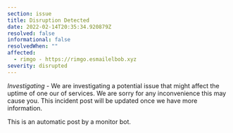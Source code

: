 ```yaml
---
section: issue
title: Disruption Detected
date: 2022-02-14T20:35:34.920879Z
resolved: false
informational: false
resolvedWhen: ""
affected:
  - rimgo - https://rimgo.esmailelbob.xyz
severity: disrupted
---
```

*Investigating* - We are investigating a potential issue that might affect the uptime of one our of services. We are sorry for any inconvenience this may cause you. This incident post will be updated once we have more information.

This is an automatic post by a monitor bot.
        